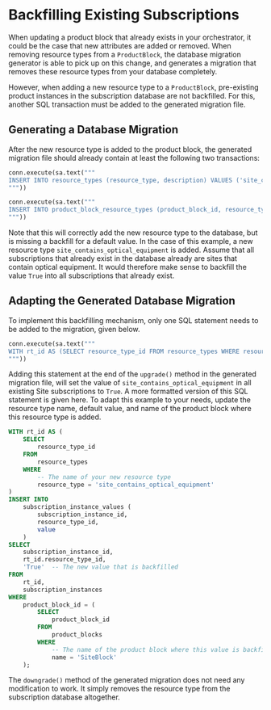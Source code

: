 # Backfilling Existing Subscriptions
When updating a product block that already exists in your orchestrator, it could be the case that new attributes are
added or removed. When removing resource types from a `ProductBlock`, the database migration generator is able to pick
up on this change, and generates a migration that removes these resource types from your database completely.

However, when adding a new resource type to a `ProductBlock`, pre-existing product instances in the subscription
database are not backfilled. For this, another SQL transaction must be added to the generated migration file.

## Generating a Database Migration
After the new resource type is added to the product block, the generated migration file should already contain at least the following two transactions:

```python
conn.execute(sa.text("""
INSERT INTO resource_types (resource_type, description) VALUES ('site_contains_optical_equipment', 'Whether a site contains optical equipment') RETURNING resource_types.resource_type_id
"""))

conn.execute(sa.text("""
INSERT INTO product_block_resource_types (product_block_id, resource_type_id) VALUES ((SELECT product_blocks.product_block_id FROM product_blocks WHERE product_blocks.name IN ('SiteBlock')), (SELECT resource_types.resource_type_id FROM resource_types WHERE resource_types.resource_type IN ('site_contains_optical_equipment')))
"""))
```

Note that this will correctly add the new resource type to the database, but is missing a backfill for a default value.
In the case of this example, a new resource type `site_contains_optical_equipment` is added. Assume that all
subscriptions that already exist in the database already are sites that contain optical equipment. It would therefore
make sense to backfill the value `True` into all subscriptions that already exist.

## Adapting the Generated Database Migration
To implement this backfilling mechanism, only one SQL statement needs to be added to the migration, given below.

```python
conn.execute(sa.text("""
WITH rt_id AS (SELECT resource_type_id FROM resource_types WHERE resource_type = 'site_contains_optical_equipment') INSERT INTO subscription_instance_values (subscription_instance_id, resource_type_id, value) SELECT subscription_instance_id, rt_id.resource_type_id, 'True' FROM rt_id, subscription_instances WHERE product_block_id = (SELECT product_block_id FROM product_blocks WHERE name = 'SiteBlock');
"""))
```

Adding this statement at the end of the `upgrade()` method in the generated migration file, will set the value of
`site_contains_optical_equipment` in all existing Site subscriptions to `True`. A more formatted version of this SQL
statement is given here. To adapt this example to your needs, update the resource type name, default value, and name of
the product block where this resource type is added.

```sql
WITH rt_id AS (
    SELECT
        resource_type_id
    FROM
        resource_types
    WHERE
        -- The name of your new resource type
        resource_type = 'site_contains_optical_equipment'
)
INSERT INTO
    subscription_instance_values (
        subscription_instance_id,
        resource_type_id,
        value
    )
SELECT
    subscription_instance_id,
    rt_id.resource_type_id,
    'True'  -- The new value that is backfilled
FROM
    rt_id,
    subscription_instances
WHERE
    product_block_id = (
        SELECT
            product_block_id
        FROM
            product_blocks
        WHERE
            -- The name of the product block where this value is backfilled
            name = 'SiteBlock'
    );
```

The `downgrade()` method of the generated migration does not need any modification to work. It simply removes the
resource type from the subscription database altogether.
